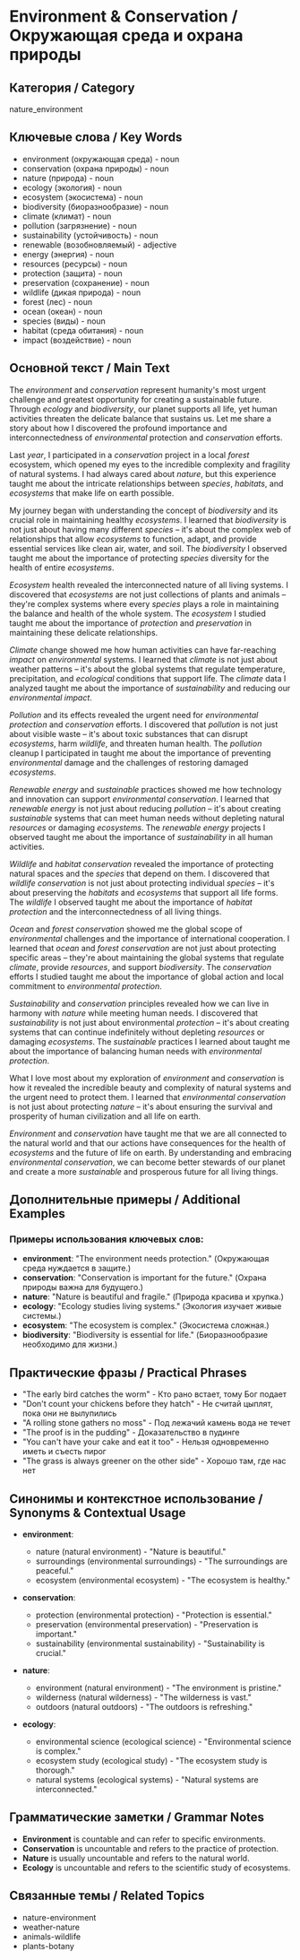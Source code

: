 # Environment & Conservation / Окружающая среда и охрана природы

## Категория / Category
nature_environment

## Ключевые слова / Key Words
- environment (окружающая среда) - noun
- conservation (охрана природы) - noun
- nature (природа) - noun
- ecology (экология) - noun
- ecosystem (экосистема) - noun
- biodiversity (биоразнообразие) - noun
- climate (климат) - noun
- pollution (загрязнение) - noun
- sustainability (устойчивость) - noun
- renewable (возобновляемый) - adjective
- energy (энергия) - noun
- resources (ресурсы) - noun
- protection (защита) - noun
- preservation (сохранение) - noun
- wildlife (дикая природа) - noun
- forest (лес) - noun
- ocean (океан) - noun
- species (виды) - noun
- habitat (среда обитания) - noun
- impact (воздействие) - noun

## Основной текст / Main Text

The *environment* and *conservation* represent humanity's most urgent challenge and greatest opportunity for creating a sustainable future. Through *ecology* and *biodiversity*, our planet supports all life, yet human activities threaten the delicate balance that sustains us. Let me share a story about how I discovered the profound importance and interconnectedness of *environmental* protection and *conservation* efforts.

Last *year*, I participated in a *conservation* project in a local *forest* ecosystem, which opened my eyes to the incredible complexity and fragility of natural systems. I had always cared about *nature*, but this experience taught me about the intricate relationships between *species*, *habitats*, and *ecosystems* that make life on earth possible.

My journey began with understanding the concept of *biodiversity* and its crucial role in maintaining healthy *ecosystems*. I learned that *biodiversity* is not just about having many different *species* – it's about the complex web of relationships that allow *ecosystems* to function, adapt, and provide essential services like clean air, water, and soil. The *biodiversity* I observed taught me about the importance of protecting *species* diversity for the health of entire *ecosystems*.

*Ecosystem* health revealed the interconnected nature of all living systems. I discovered that *ecosystems* are not just collections of plants and animals – they're complex systems where every *species* plays a role in maintaining the balance and health of the whole system. The *ecosystem* I studied taught me about the importance of *protection* and *preservation* in maintaining these delicate relationships.

*Climate* change showed me how human activities can have far-reaching *impact* on *environmental* systems. I learned that *climate* is not just about weather patterns – it's about the global systems that regulate temperature, precipitation, and *ecological* conditions that support life. The *climate* data I analyzed taught me about the importance of *sustainability* and reducing our *environmental* *impact*.

*Pollution* and its effects revealed the urgent need for *environmental* *protection* and *conservation* efforts. I discovered that *pollution* is not just about visible waste – it's about toxic substances that can disrupt *ecosystems*, harm *wildlife*, and threaten human health. The *pollution* cleanup I participated in taught me about the importance of preventing *environmental* damage and the challenges of restoring damaged *ecosystems*.

*Renewable* *energy* and *sustainable* practices showed me how technology and innovation can support *environmental* *conservation*. I learned that *renewable* *energy* is not just about reducing *pollution* – it's about creating *sustainable* systems that can meet human needs without depleting natural *resources* or damaging *ecosystems*. The *renewable* *energy* projects I observed taught me about the importance of *sustainability* in all human activities.

*Wildlife* and *habitat* *conservation* revealed the importance of protecting natural spaces and the *species* that depend on them. I discovered that *wildlife* *conservation* is not just about protecting individual *species* – it's about preserving the *habitats* and *ecosystems* that support all life forms. The *wildlife* I observed taught me about the importance of *habitat* *protection* and the interconnectedness of all living things.

*Ocean* and *forest* *conservation* showed me the global scope of *environmental* challenges and the importance of international cooperation. I learned that *ocean* and *forest* *conservation* are not just about protecting specific areas – they're about maintaining the global systems that regulate *climate*, provide *resources*, and support *biodiversity*. The *conservation* efforts I studied taught me about the importance of global action and local commitment to *environmental* *protection*.

*Sustainability* and *conservation* principles revealed how we can live in harmony with *nature* while meeting human needs. I discovered that *sustainability* is not just about environmental *protection* – it's about creating systems that can continue indefinitely without depleting *resources* or damaging *ecosystems*. The *sustainable* practices I learned about taught me about the importance of balancing human needs with *environmental* *protection*.

What I love most about my exploration of *environment* and *conservation* is how it revealed the incredible beauty and complexity of natural systems and the urgent need to protect them. I learned that *environmental* *conservation* is not just about protecting *nature* – it's about ensuring the survival and prosperity of human civilization and all life on earth.

*Environment* and *conservation* have taught me that we are all connected to the natural world and that our actions have consequences for the health of *ecosystems* and the future of life on earth. By understanding and embracing *environmental* *conservation*, we can become better stewards of our planet and create a more *sustainable* and prosperous future for all living things.

## Дополнительные примеры / Additional Examples

### Примеры использования ключевых слов:
- **environment**: "The environment needs protection." (Окружающая среда нуждается в защите.)
- **conservation**: "Conservation is important for the future." (Охрана природы важна для будущего.)
- **nature**: "Nature is beautiful and fragile." (Природа красива и хрупка.)
- **ecology**: "Ecology studies living systems." (Экология изучает живые системы.)
- **ecosystem**: "The ecosystem is complex." (Экосистема сложная.)
- **biodiversity**: "Biodiversity is essential for life." (Биоразнообразие необходимо для жизни.)

## Практические фразы / Practical Phrases

- "The early bird catches the worm" - Кто рано встает, тому Бог подает
- "Don't count your chickens before they hatch" - Не считай цыплят, пока они не вылупились
- "A rolling stone gathers no moss" - Под лежачий камень вода не течет
- "The proof is in the pudding" - Доказательство в пудинге
- "You can't have your cake and eat it too" - Нельзя одновременно иметь и съесть пирог
- "The grass is always greener on the other side" - Хорошо там, где нас нет

## Синонимы и контекстное использование / Synonyms & Contextual Usage

- **environment**: 
  - nature (natural environment) - "Nature is beautiful."
  - surroundings (environmental surroundings) - "The surroundings are peaceful."
  - ecosystem (environmental ecosystem) - "The ecosystem is healthy."

- **conservation**: 
  - protection (environmental protection) - "Protection is essential."
  - preservation (environmental preservation) - "Preservation is important."
  - sustainability (environmental sustainability) - "Sustainability is crucial."

- **nature**: 
  - environment (natural environment) - "The environment is pristine."
  - wilderness (natural wilderness) - "The wilderness is vast."
  - outdoors (natural outdoors) - "The outdoors is refreshing."

- **ecology**: 
  - environmental science (ecological science) - "Environmental science is complex."
  - ecosystem study (ecological study) - "The ecosystem study is thorough."
  - natural systems (ecological systems) - "Natural systems are interconnected."

## Грамматические заметки / Grammar Notes

- **Environment** is countable and can refer to specific environments.
- **Conservation** is uncountable and refers to the practice of protection.
- **Nature** is usually uncountable and refers to the natural world.
- **Ecology** is uncountable and refers to the scientific study of ecosystems.

## Связанные темы / Related Topics

- nature-environment
- weather-nature
- animals-wildlife
- plants-botany

